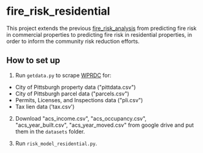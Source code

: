 # fire_risk_residential

This project extends the previous [fire_risk_analysis](https://github.com/CityofPittsburgh/fire_risk_analysis) from predicting fire risk in commercial properties to predicting fire risk in residential properties, in order to inform the community risk reduction efforts.
## How to set up
1. Run `getdata.py` to scrape [WPRDC](https://www.wprdc.org) for:
- City of Pittsburgh property data ("pittdata.csv")
- City of Pittsburgh parcel data ("parcels.csv")
- Permits, Licenses, and Inspections data ("pli.csv")
- Tax lien data ('tax.csv')

2. Download "acs_income.csv", "acs_occupancy.csv", "acs_year_built.csv", "acs_year_moved.csv" from google drive and put them in the `datasets` folder.

3. Run `risk_model_residential.py`.
